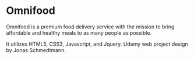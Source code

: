 # Omnifood


Omnifood is a premium food delivery service with the mission to bring affordable and healthy meals to as many people as possible.


It utilizes HTML5, CSS3, Javascript, and Jquery. Udemy web project design by Jonas Schmedtmann.
